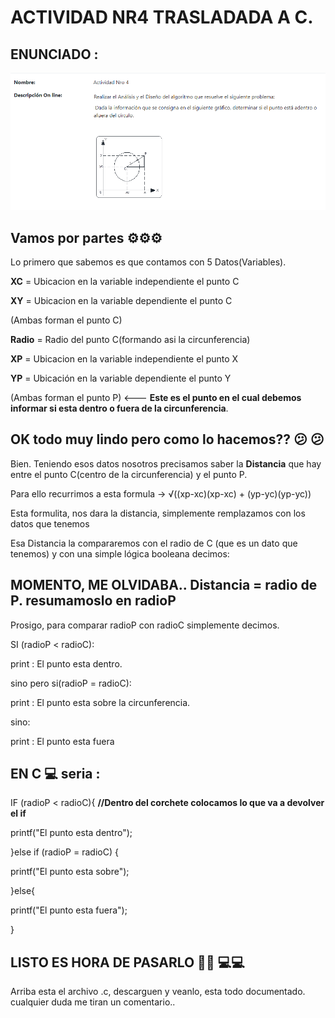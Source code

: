 # ACTIVIDAD NR4 TRASLADADA A C.

## ENUNCIADO :

![Unrc Logo](https://raw.githubusercontent.com/LUCIOZTW/UNRC-Projects/master/Imagenes/paragitHUB.png)

## Vamos por partes ⚙️⚙️⚙️
Lo primero que sabemos es que contamos con 5 Datos(Variables).

**XC** = Ubicacion en la variable independiente el punto C

**XY** = Ubicacion en la variable dependiente   el punto C


(Ambas forman el punto C)


**Radio** = Radio del punto C(formando asi la circunferencia)



**XP** = Ubicacion en la variable independiente el punto X


**YP** = Ubicación en la variable dependiente   el punto Y

(Ambas forman el punto P) <--- **Este es el punto en el cual debemos informar si esta dentro o fuera de la circunferencia**.


## OK todo muy lindo pero como lo hacemos?? 😕 😕

Bien. Teniendo esos datos nosotros precisamos saber la **Distancia**  que hay entre el punto C(centro de la circunferencia) y el punto P.


Para ello recurrimos a esta formula -> √((xp-xc)(xp-xc) + (yp-yc)(yp-yc)) 

Esta formulita, nos dara la distancia, simplemente remplazamos con los datos que tenemos

Esa Distancia la compararemos con el radio de C (que es un dato que tenemos) y con una simple lógica booleana decimos:

## MOMENTO, ME OLVIDABA.. Distancia = radio de P. resumamoslo en radioP

Prosigo, para comparar radioP con radioC simplemente decimos.

SI (radioP < radioC): 

print : El punto esta dentro.


sino pero si(radioP = radioC):

print : El punto esta sobre la circunferencia.

sino:

print : El punto esta fuera
 
##  EN C 💻  seria : 

IF (radioP < radioC){                 **//Dentro del corchete colocamos lo que va a devolver el if**

  printf("El punto esta dentro");
  
 }else if (radioP = radioC) {
 
 
 
 printf("El punto esta sobre");
 
 }else{
 
 
 
 printf("El punto esta fuera");
 
 
 }
 
 ## LISTO ES HORA DE PASARLO 🚀🚀 💻💻
 
 Arriba esta el archivo .c, descarguen y veanlo, esta todo documentado. cualquier duda me tiran un comentario..
